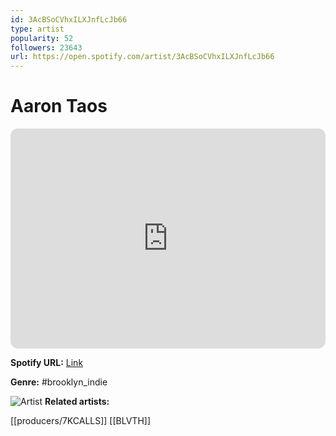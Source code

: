 ```yaml
---
id: 3AcBSoCVhxILXJnfLcJb66
type: artist
popularity: 52
followers: 23643
url: https://open.spotify.com/artist/3AcBSoCVhxILXJnfLcJb66
---
```

# Aaron Taos

<iframe style="border-radius:12px" src="https://open.spotify.com/embed/artist/3AcBSoCVhxILXJnfLcJb66" width="100%" height="352" frameBorder="0" allowfullscreen="" allow="autoplay; clipboard-write; encrypted-media; fullscreen; picture-in-picture" loading="lazy"></iframe>

**Spotify URL:** [Link](https://open.spotify.com/artist/3AcBSoCVhxILXJnfLcJb66)

**Genre:**  #brooklyn_indie

![Artist](https://i.scdn.co/image/ab6761610000e5eb3f8228b3ef8948376ac5f931)
**Related artists:**

[[producers/7KCALLS]]
[[BLVTH]]
